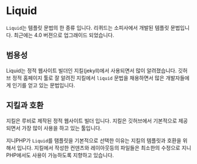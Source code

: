 # Liquid
`Liquid`는 템플릿 문법의 한 종류 입니다. 
리퀴드는 소피사에서 개발된 템플릿 문법입니다. 최근에는 4.0 버젼으로 업그래이드 되었습니다.

## 범용성
Liquid는 정적 웹사이트 빌더인 지킬(jekyll)에서 사용되면서 많이 알려졌습니다. 
깃허브 정적 홈페이지 툴로 잘 알려진 지킬에서 `liquid` 문법을 채용하면서 많은 개발자들에게 인기를 얻고 있는 문법입니다. 


## 지킬과 호환
지킬은 루비로 제작된 정적 웹사이트 빌더 입니다. 지킬은 깃허브에서 기본적으로 제공되면서 가장 많이 사용을 하고 있는 툴입니다.

지니PHP가 `Liquid`를 탬플릿을 기본적으로 선택한 이유는 지킬의 템플릿과 호환을 위해서 입니다.
지킬에서 작성한 컨덴츠와 레이아웃등의 파일들은 최소한의 수정으로 지니PHP에서도 사용이 가능하도록 지향하고 있습니다.
